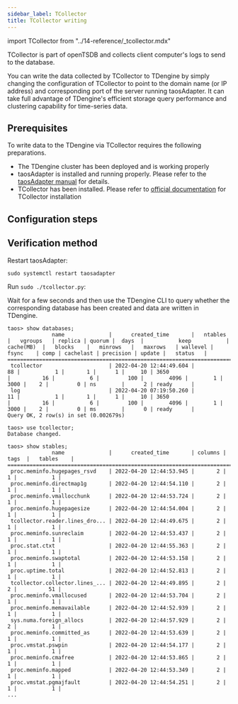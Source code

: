 ```yaml
---
sidebar_label: TCollector
title: TCollector writing
---
```


import TCollector from "../14-reference/_tcollector.mdx"

TCollector is part of openTSDB and collects client computer's logs to send to the database.

You can write the data collected by TCollector to TDengine by simply changing the configuration of TCollector to point to the domain name (or IP address) and corresponding port of the server running taosAdapter. It can take full advantage of TDengine's efficient storage query performance and clustering capability for time-series data.

## Prerequisites

To write data to the TDengine via TCollector requires the following preparations.
- The TDengine cluster has been deployed and is working properly
- taosAdapter is installed and running properly. Please refer to the [taosAdapter manual](/reference/taosadapter) for details.
- TCollector has been installed. Please refer to [official documentation](http://opentsdb.net/docs/build/html/user_guide/utilities/tcollector.html#installation-of-tcollector) for TCollector installation

## Configuration steps
<TCollector />

## Verification method

Restart taosAdapter:

```
sudo systemctl restart taosadapter
```

Run `sudo ./tcollector.py`:

Wait for a few seconds and then use the TDengine CLI to query whether the corresponding database has been created and data are written in TDengine.

```
taos> show databases;
              name              |      created_time       |   ntables   |   vgroups   | replica | quorum |  days  |           keep           |  cache(MB)  |   blocks    |   minrows   |   maxrows   | wallevel |    fsync    | comp | cachelast | precision | update |   status   |
====================================================================================================================================================================================================================================================================================
 tcollector                     | 2022-04-20 12:44:49.604 |          88 |           1 |       1 |      1 |     10 | 3650                     |          16 |           6 |         100 |        4096 |        1 |        3000 |    2 |         0 | ns        |      2 | ready      |
 log                            | 2022-04-20 07:19:50.260 |          11 |           1 |       1 |      1 |     10 | 3650                     |          16 |           6 |         100 |        4096 |        1 |        3000 |    2 |         0 | ms        |      0 | ready      |
Query OK, 2 row(s) in set (0.002679s)

taos> use tcollector;
Database changed.

taos> show stables;
              name              |      created_time       | columns |  tags  |   tables    |
============================================================================================
 proc.meminfo.hugepages_rsvd    | 2022-04-20 12:44:53.945 |       2 |      1 |           1 |
 proc.meminfo.directmap1g       | 2022-04-20 12:44:54.110 |       2 |      1 |           1 |
 proc.meminfo.vmallocchunk      | 2022-04-20 12:44:53.724 |       2 |      1 |           1 |
 proc.meminfo.hugepagesize      | 2022-04-20 12:44:54.004 |       2 |      1 |           1 |
 tcollector.reader.lines_dro... | 2022-04-20 12:44:49.675 |       2 |      1 |           1 |
 proc.meminfo.sunreclaim        | 2022-04-20 12:44:53.437 |       2 |      1 |           1 |
 proc.stat.ctxt                 | 2022-04-20 12:44:55.363 |       2 |      1 |           1 |
 proc.meminfo.swaptotal         | 2022-04-20 12:44:53.158 |       2 |      1 |           1 |
 proc.uptime.total              | 2022-04-20 12:44:52.813 |       2 |      1 |           1 |
 tcollector.collector.lines_... | 2022-04-20 12:44:49.895 |       2 |      2 |          51 |
 proc.meminfo.vmallocused       | 2022-04-20 12:44:53.704 |       2 |      1 |           1 |
 proc.meminfo.memavailable      | 2022-04-20 12:44:52.939 |       2 |      1 |           1 |
 sys.numa.foreign_allocs        | 2022-04-20 12:44:57.929 |       2 |      2 |           1 |
 proc.meminfo.committed_as      | 2022-04-20 12:44:53.639 |       2 |      1 |           1 |
 proc.vmstat.pswpin             | 2022-04-20 12:44:54.177 |       2 |      1 |           1 |
 proc.meminfo.cmafree           | 2022-04-20 12:44:53.865 |       2 |      1 |           1 |
 proc.meminfo.mapped            | 2022-04-20 12:44:53.349 |       2 |      1 |           1 |
 proc.vmstat.pgmajfault         | 2022-04-20 12:44:54.251 |       2 |      1 |           1 |
...
```
